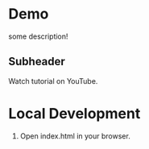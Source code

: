 # Demo

some description!

## Subheader

Watch tutorial on YouTube.

# Local Development

1. Open index.html in your browser.